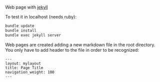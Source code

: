 Web page with [jekyll](https://jekyllrb.com/)

To test it in localhost (needs ruby):
```sh
bundle update
bundle install
bundle exec jekyll server
```

Web pages are created adding a new markdown file in the root directory. You only have to add header to the file in order to be recognized:

```
---
layout: mylayout
title: Page Title
navigation_weight: 100
---
```